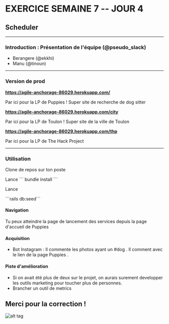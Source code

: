 # EXERCICE SEMAINE 7 -- JOUR 4
## Scheduler

-------------

### Introduction : Présentation de l'équipe (@pseudo_slack)
- Berangere (@ekkhi)
- Manu (@tinoun)

------------

### Version de prod

**https://agile-anchorage-86029.herokuapp.com/**
<p>Par ici pour la LP de Puppies ! Super site de recherche de dog sitter</p>

**https://agile-anchorage-86029.herokuapp.com/city**
<p>Par ici pour la LP de Toulon ! Super site de la ville de Toulon</p>

**https://agile-anchorage-86029.herokuapp.com/thp**
<p>Par ici pour la LP de The Hack Project</p>


------------

### Utilisation 

<p>Clone de repos sur ton poste</p>

<p>Lance ``` bundle install ```</p>

<p>Lance</p> ```rails db:seed```

#### Navigation
<p>
	Tu peux atteindre la page de lancement des services depuis la page d'accueil de Puppies
</p>

#### Acquisition

- Bot Instagram : Il commente les photos ayant un #dog . Il comment avec le lien de la page Puppies .
    
#### Piste d'amélioration

    
   - Si on avait été plus de deux sur le projet, on aurais surement developper les outils marketing pour toucher plus de personnes.
   - Brancher un outil de metrics



## Merci pour la correction ! 


![alt tag](https://user-images.githubusercontent.com/37908682/38898586-acc9ed70-4295-11e8-9433-fa83027043be.png)
